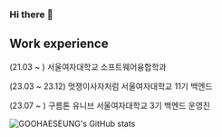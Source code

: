 ### Hi there 👋

## Work experience 
(21.03 ~ ) 서울여자대학교 소프트웨어융합학과

(23.03 ~ 23.12) 멋쟁이사자처럼 서울여자대학교 11기 백엔드

(23.07 ~ ) 구름톤 유니브 서울여자대학교 3기 백엔드 운영진

![GOOHAESEUNG's GitHub stats](https://github-readme-stats.vercel.app/api?username=haeseung&show_icons=true&theme=radical)
